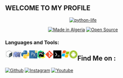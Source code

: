 <p align="center">
  
##  WELCOME TO MY PROFILE 
<p align="center"> 
<a href="https://github.com/python-life"><img title="python-life" src="https://github-readme-stats.vercel.app/api?username=python-life&show_icons=true&include_all_commits=true&theme=radical&cache_seconds=3200"></a>
</p>
<p align="center">
<a href="#"><img title="Made in Algeria" src="https://img.shields.io/badge/MADE%20IN-Algérie-green?colorA=%23ff0000&colorB=%23017e40&style=for-the-badge"></a>
<a href ="#"><src="https://img.shields.io/amo/stars/:addonId"></a>
  <a href="#"><img title="Open Source" src="https://img.shields.io/badge/Open%20Source-%E2%9D%A4-green?style=for-the-badge"></a>
 
 

### Languages and Tools:

  <img align="left" alt="Terminal" width="26px" src="icon/bash.jpg" />
  <img align="left" alt="Terminal" width="26px" src="icon/php.png" />
  <img align="left" alt="Terminal" width="26px" src="icon/python.png" />
  <img align="left" alt="Terminal" width="26px" src="icon/pydroid.png" />
   <img align="left" alt="Terminal" width="26px" src="icon/pycharm.png" />
   <img align="left" alt="Terminal" width="26px" src="icon/git.png" />
     <img align="left" alt="Terminal" width="26px" src="icon/termux.jpg" />
       <img align="left" alt="Terminal" width="26px" src="icon/windows.png" />
         <img align="left" alt="Terminal" width="26px" src="icon/android.png" />



</p>

## Find Me on :

[![Github](https://img.shields.io/badge/github-python--life-green?style=for-the-badge&logo=github)](https://github.com/python-life)
[![Instagram](https://img.shields.io/badge/instagram-python.life-orange?style=for-the-badge&logo=instagram)](https://www.instagram.com/python.life)
[![Youtube](https://img.shields.io/badge/YouTube-python%20life-red?style=for-the-badge&logo=youtube)](https://www.youtube.com/c/pythonlife)
